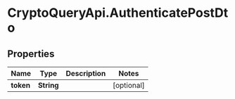 # CryptoQueryApi.AuthenticatePostDto

## Properties
Name | Type | Description | Notes
------------ | ------------- | ------------- | -------------
**token** | **String** |  | [optional] 


